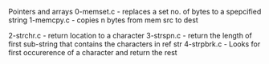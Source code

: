 Pointers and arrays
0-memset.c - replaces a set no. of bytes to a spepcified string
1-memcpy.c - copies n bytes from mem src to dest

2-strchr.c - return location to a character
3-strspn.c - return the length of first sub-string that contains the characters in ref str
4-strpbrk.c - Looks for first occurerence of a character and return the rest 
